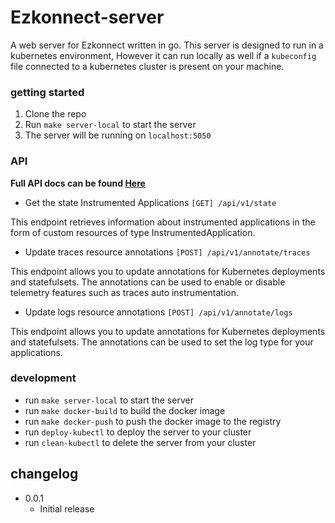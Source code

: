 # Ezkonnect-server
A web server for Ezkonnect written in go.
This server is designed to run in a kubernetes environment, However it can run locally as well if a `kubeconfig` file connected to a kubernetes cluster is present on your machine.
### getting started
1. Clone the repo
2. Run `make server-local` to start the server
3. The server will be running on `localhost:5050`

### API
**Full API docs can be found [Here](./api.md)**
- Get the state Instrumented Applications `[GET] /api/v1/state`

This endpoint retrieves information about instrumented applications in the form of custom resources of type InstrumentedApplication.

- Update traces resource annotations `[POST] /api/v1/annotate/traces`

This endpoint allows you to update annotations for Kubernetes deployments and statefulsets. The annotations can be used to enable or disable telemetry features such as traces auto instrumentation.

- Update logs resource annotations `[POST] /api/v1/annotate/logs`

This endpoint allows you to update annotations for Kubernetes deployments and statefulsets. The annotations can be used to set the log type for your applications.

### development
- run `make server-local` to start the server
- run `make docker-build` to build the docker image
- run `make docker-push` to push the docker image to the registry
- run `deploy-kubectl` to deploy the server to your cluster
- run `clean-kubectl` to delete the server from your cluster


## changelog
- 0.0.1
  - Initial release